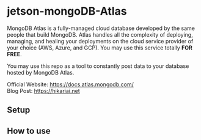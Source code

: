 # jetson-mongoDB-Atlas

MongoDB Atlas is a fully-managed cloud database developed by the same people that build MongoDB. Atlas handles all the complexity of deploying, managing, and healing your deployments on the cloud service provider of your choice (AWS, Azure, and GCP). You may use this service totally **FOR FREE**.

You may use this repo as a tool to constantly post data to your database hosted by MongoDB Atlas. 

Official Website: https://docs.atlas.mongodb.com/ \
Blog Post: https://hikariai.net





## Setup 

## How to use

